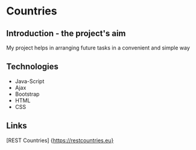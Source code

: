 # Countries

## Introduction - the project's aim
My project helps in arranging future tasks in a convenient and simple way

## Technologies
* Java-Script
* Ajax
* Bootstrap
* HTML
* CSS

## Links
[REST Countries] {https://restcountries.eu}


